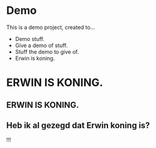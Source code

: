 # Demo
This is a demo project, created to...

* Demo stuff.
* Give a demo of stuff.
* Stuff the demo to give of.
* Erwin is koning.

# ERWIN IS KONING.
## ERWIN IS KONING.
## Heb ik al gezegd dat Erwin koning is?
!!!